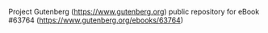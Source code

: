 Project Gutenberg (https://www.gutenberg.org) public repository for
eBook #63764 (https://www.gutenberg.org/ebooks/63764)
